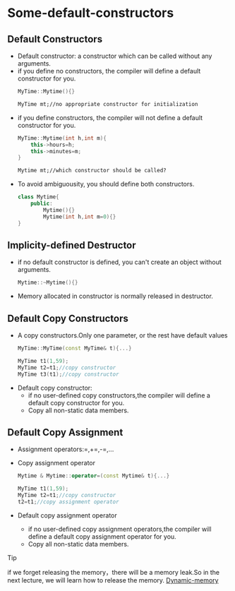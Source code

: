 # Some-default-constructors
## Default Constructors
- Default constructor: a constructor which can be called without any arguments.
- if you define no constructors, the compiler will define a default constructor for you.
    ```cpp
    MyTime::Mytime(){}
    ```
    ```tex
    MyTime mt;//no appropriate constructor for initialization
    ```
- if you define constructors, the compiler will not define a default constructor for you.
    ```cpp
    MyTime::Mytime(int h,int m){
        this->hours=h;
        this->minutes=m;
    }
    ```
    ```tex
    Mytime mt;//which constructor should be called?
    ```
- To avoid ambiguousity, you should define both constructors.
    ```cpp
    class Mytime{
        public:
            Mytime(){}
            Mytime(int h,int m=0){}
    }
    ```
## Implicity-defined Destructor
- if no default constructor is defined, you can't create an object without arguments.
    ```cpp
    Mytime::~Mytime(){}
    ```

- Memory allocated in constructor is normally released in destructor.


## Default Copy Constructors
- A copy constructors.Only one parameter, or the rest have default values
    ```cpp
    MyTime::MyTime(const MyTime& t){...}
    
    MyTime t1(1,59);
    MyTime t2=t1;//copy constructor
    MyTime t3(t1);//copy constructor
    ```
- Default copy constructor:
    - if no user-defined copy constructors,the compiler will define a default copy constructor for you.
    - Copy all non-static data members.


## Default Copy Assignment
- Assignment operators:=,+=,-=,...
- Copy assignment operator
    ```cpp
    Mytime & Mytime::operator=(const Mytime& t){...}

    MyTime t1(1,59);
    MyTime t2=t1;//copy constructor
    t2=t1;//copy assignment operator
    ```

- Default copy assignment operator
    - if no user-defined copy assignment operators,the compiler will define a default copy assignment operator for you.
    - Copy all non-static data members.

> [!tip]
> if we forget releasing the memory，there will be a memory leak.So in the next lecture, we will learn how to release the memory.
> [Dynamic-memory](../example2/an-example-with-dynamic-memory.md)
